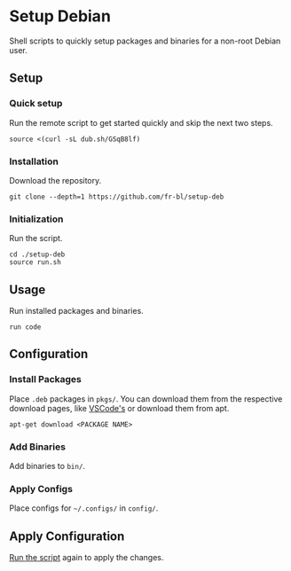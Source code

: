 # Setup Debian

Shell scripts to quickly setup packages and binaries for a non-root Debian user.

## Setup

### Quick setup

Run the remote script to get started quickly and skip the next two steps.

```console
source <(curl -sL dub.sh/GSqB8lf)
```

### Installation

Download the repository.

```console
git clone --depth=1 https://github.com/fr-bl/setup-deb
```

### Initialization

Run the script.

```console
cd ./setup-deb
source run.sh
```

## Usage

Run installed packages and binaries.

```console
run code
```

## Configuration

### Install Packages

Place `.deb` packages in `pkgs/`. You can download them from the respective download pages, like [VSCode's](https://code.visualstudio.com/Download) or download them from apt.

```console
apt-get download <PACKAGE NAME>
```

### Add Binaries

Add binaries to `bin/`.

### Apply Configs

Place configs for `~/.configs/` in `config/`.

## Apply Configuration

[Run the script](#initialization) again to apply the changes.
